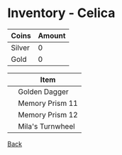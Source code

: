 # Inventory - Celica

| Coins  | Amount |
| ------ | ------ |
| Silver | 0      |
| Gold   | 0      |

| <!-- --> | Item             |
| -------- | ---------------- |
|          | Golden Dagger    |
|          | Memory Prism 11  |
|          | Memory Prism 12  |
|          | Mila's Turnwheel |

[Back](README.md)

